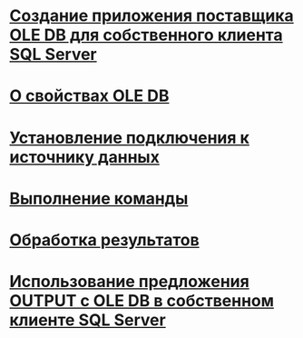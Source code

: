 # [Создание приложения поставщика OLE DB для собственного клиента SQL Server](creating-a-sql-server-native-client-ole-db-provider-application.md)
# [О свойствах OLE DB](about-ole-db-properties.md)
# [Установление подключения к источнику данных](establishing-a-connection-to-a-data-source.md)
# [Выполнение команды](executing-a-command.md)
# [Обработка результатов](processing-results.md)
# [Использование предложения OUTPUT с OLE DB в собственном клиенте SQL Server](using-the-output-clause-with-ole-db-in-sql-server-native-client.md)
